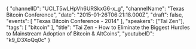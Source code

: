 {
    "channelID": "UCI_T5wLHpVh6URSkxG6-x_g",
    "channelName": "Texas Bitcoin Conference",
    "date": "2015-01-26T06:21:18.000Z",
    "draft": false,
    "events": [
        "Texas Bitcoin Conference - 2014"
    ],
    "speakers": ["Tai Zen"],
    "tags": [
        "bitcoin"
    ],
    "title": "Tai Zen - How to Eliminate the Biggest Hurdles to Mainstream Adoption of Bitcoin & AltCoins",
    "youtubeID": "k9_D3XoQq0c"
}
